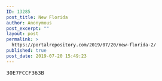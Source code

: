 ```yaml
---
ID: 13285
post_title: New Florida
author: Anonymous
post_excerpt: ""
layout: post
permalink: >
  https://portalrepository.com/2019/07/20/new-florida-2/
published: true
post_date: 2019-07-20 15:49:23
---
```

<pre>30E7FCCF363B</pre>